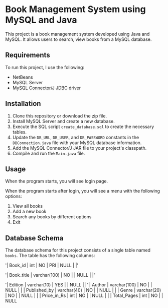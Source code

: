 # Book Management System using MySQL and Java

This project is a book management system developed using Java and MySQL. It allows users to search, view books from a MySQL database.

## Requirements

To run this project, I use the following:

- NetBeans
- MySQL Server
- MySQL Connector/J JDBC driver

## Installation

1. Clone this repository or download the zip file.
2. Install MySQL Server and create a new database.
3. Execute the SQL script `create_database.sql` to create the necessary tables.
4. Update the `DB_URL`, `DB_USER`, and `DB_PASSWORD` constants in the `DBConnection.java` file with your MySQL database information.
5. Add the MySQL Connector/J JAR file to your project's classpath.
6. Compile and run the `Main.java` file.

## Usage

When the program starts, you will see login page. 

When the program starts after login, you will see a menu with the following options:
1. View all books
2. Add a new book
3. Search any books by different options
5. Exit



## Database Schema

The database schema for this project consists of a single table named `books`. The table has the following columns:

'| Book_id      | int          | NO   | PRI | NULL    |       |'

'| Book_title   | varchar(100) | NO   |     | NULL    |       |'

'| Edition      | varchar(10)  | YES  |     | NULL    |       |'
| Author       | varchar(100) | NO   |     | NULL    |       |
| Published_by | varchar(40)  | NO   |     | NULL    |       |
| Genre        | varchar(20)  | NO   |     | NULL    |       |
| Price_in_Rs  | int          | NO   |     | NULL    |       |
| Total_Pages  | int          | NO   |     | NULL

